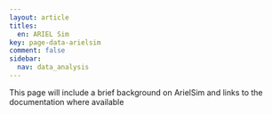 ```yaml
---
layout: article
titles:
  en: ARIEL Sim
key: page-data-arielsim
comment: false
sidebar:
  nav: data_analysis
---
```



This page will include a brief background on ArielSim and links to the documentation where available
